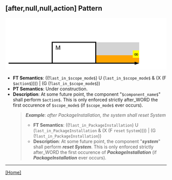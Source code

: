 ## [after,null,null,action] Pattern
![[after,null,null,action] Pattern](../../../_media/user-interface/examples/svgDiagrams/after_null_null_action.svg "[after,null,null,action] Pattern")
 * **FT Semantics**: ((!`last_in_$scope_mode$`) U (`last_in_$scope_mode$` & (X (F `$action$`)))) | (G (!`last_in_$scope_mode$`))
 * **PT Semantics**: Under construction.
 * **Description**: At some future point, the component "`$component_name$`" shall perform `$action$`. This is only enforced strictly after_WORD the first occurence of `$scope_mode$` (if `$scope_mode$` ever occurs).
   > **_Example_**: _after PackageInstallation,  the system shall   reset System_   
   >  * **FT Semantics**: ((!`last_in_PackageInstallation`) U (`last_in_PackageInstallation` & (X (F `reset` `System`)))) | (G (!`last_in_PackageInstallation`))
   >  * **Description**: At some future point, the component "**_system_**" shall perform **_reset System_**. This is only enforced strictly after_WORD the first occurence of **_PackageInstallation_** (if **_PackageInstallation_** ever occurs).
***
[[Home]](../semantics.md)